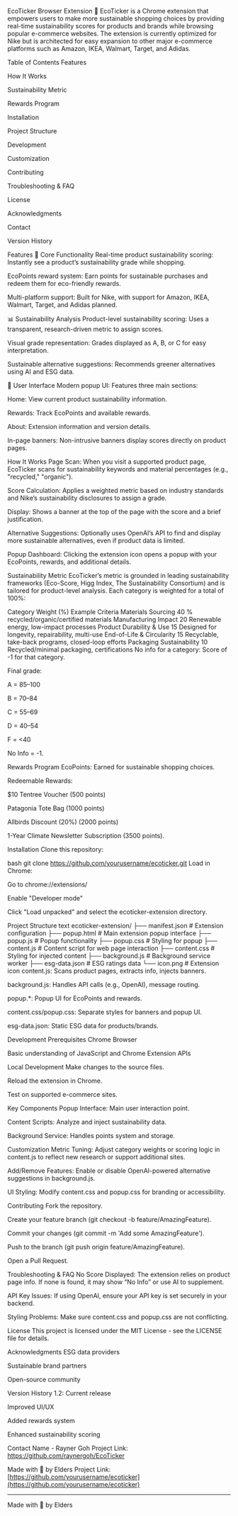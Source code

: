 EcoTicker Browser Extension 🌱
EcoTicker is a Chrome extension that empowers users to make more sustainable shopping choices by providing real-time sustainability scores for products and brands while browsing popular e-commerce websites. The extension is currently optimized for Nike but is architected for easy expansion to other major e-commerce platforms such as Amazon, IKEA, Walmart, Target, and Adidas.

Table of Contents
Features

How It Works

Sustainability Metric

Rewards Program

Installation

Project Structure

Development

Customization

Contributing

Troubleshooting & FAQ

License

Acknowledgments

Contact

Version History

Features
🎯 Core Functionality
Real-time product sustainability scoring: Instantly see a product’s sustainability grade while shopping.

EcoPoints reward system: Earn points for sustainable purchases and redeem them for eco-friendly rewards.

Multi-platform support: Built for Nike, with support for Amazon, IKEA, Walmart, Target, and Adidas planned.

📊 Sustainability Analysis
Product-level sustainability scoring: Uses a transparent, research-driven metric to assign scores.

Visual grade representation: Grades displayed as A, B, or C for easy interpretation.

Sustainable alternative suggestions: Recommends greener alternatives using AI and ESG data.

💎 User Interface
Modern popup UI: Features three main sections:

Home: View current product sustainability information.

Rewards: Track EcoPoints and available rewards.

About: Extension information and version details.

In-page banners: Non-intrusive banners display scores directly on product pages.

How It Works
Page Scan: When you visit a supported product page, EcoTicker scans for sustainability keywords and material percentages (e.g., "recycled," "organic").

Score Calculation: Applies a weighted metric based on industry standards and Nike’s sustainability disclosures to assign a grade.

Display: Shows a banner at the top of the page with the score and a brief justification.

Alternative Suggestions: Optionally uses OpenAI’s API to find and display more sustainable alternatives, even if product data is limited.

Popup Dashboard: Clicking the extension icon opens a popup with your EcoPoints, rewards, and additional details.

Sustainability Metric
EcoTicker’s metric is grounded in leading sustainability frameworks (Eco-Score, Higg Index, The Sustainability Consortium) and is tailored for product-level analysis. Each category is weighted for a total of 100%:

Category	Weight (%)	Example Criteria
Materials Sourcing	40	% recycled/organic/certified materials
Manufacturing Impact	20	Renewable energy, low-impact processes
Product Durability & Use	15	Designed for longevity, repairability, multi-use
End-of-Life & Circularity	15	Recyclable, take-back programs, closed-loop efforts
Packaging Sustainability	10	Recycled/minimal packaging, certifications
No info for a category: Score of -1 for that category.

Final grade:

A = 85–100

B = 70–84

C = 55–69

D = 40–54

F = <40

No Info = -1.

Rewards Program
EcoPoints: Earned for sustainable shopping choices.

Redeemable Rewards:

$10 Tentree Voucher (500 points)

Patagonia Tote Bag (1000 points)

Allbirds Discount (20%) (2000 points)

1-Year Climate Newsletter Subscription (3500 points).

Installation
Clone this repository:

bash
git clone https://github.com/yourusername/ecoticker.git
Load in Chrome:

Go to chrome://extensions/

Enable "Developer mode"

Click "Load unpacked" and select the ecoticker-extension directory.

Project Structure
text
ecoticker-extension/
├── manifest.json        # Extension configuration
├── popup.html           # Main extension popup interface
├── popup.js             # Popup functionality
├── popup.css            # Styling for popup
├── content.js           # Content script for web page interaction
├── content.css          # Styling for injected content
├── background.js        # Background service worker
├── esg-data.json        # ESG ratings data
└── icon.png             # Extension icon
content.js: Scans product pages, extracts info, injects banners.

background.js: Handles API calls (e.g., OpenAI), message routing.

popup.*: Popup UI for EcoPoints and rewards.

content.css/popup.css: Separate styles for banners and popup UI.

esg-data.json: Static ESG data for products/brands.

Development
Prerequisites
Chrome Browser

Basic understanding of JavaScript and Chrome Extension APIs

Local Development
Make changes to the source files.

Reload the extension in Chrome.

Test on supported e-commerce sites.

Key Components
Popup Interface: Main user interaction point.

Content Scripts: Analyze and inject sustainability data.

Background Service: Handles points system and storage.

Customization
Metric Tuning: Adjust category weights or scoring logic in content.js to reflect new research or support additional sites.

Add/Remove Features: Enable or disable OpenAI-powered alternative suggestions in background.js.

UI Styling: Modify content.css and popup.css for branding or accessibility.

Contributing
Fork the repository.

Create your feature branch (git checkout -b feature/AmazingFeature).

Commit your changes (git commit -m 'Add some AmazingFeature').

Push to the branch (git push origin feature/AmazingFeature).

Open a Pull Request.

Troubleshooting & FAQ
No Score Displayed: The extension relies on product page info. If none is found, it may show “No Info” or use AI to supplement.

API Key Issues: If using OpenAI, ensure your API key is set securely in your backend.

Styling Problems: Make sure content.css and popup.css are not conflicting.

License
This project is licensed under the MIT License - see the LICENSE file for details.

Acknowledgments
ESG data providers

Sustainable brand partners

Open-source community

Version History
1.2: Current release

Improved UI/UX

Added rewards system

Enhanced sustainability scoring

Contact
Name - Rayner Goh
Project Link: https://github.com/raynergoh/EcoTicker

Made with 💚 by Elders
Project Link: [https://github.com/yourusername/ecoticker](https://github.com/yourusername/ecoticker)

---

Made with 💚 by Elders
